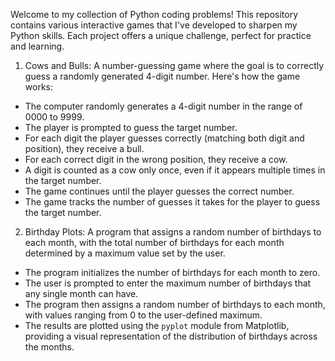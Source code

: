 Welcome to my collection of Python coding problems! This repository contains various interactive games that I've developed to sharpen my Python skills. Each project offers a unique challenge, perfect for practice and learning.

1. Cows and Bulls: A number-guessing game where the goal is to correctly guess a randomly generated 4-digit number. Here's how the game works:
  
  - The computer randomly generates a 4-digit number in the range of 0000 to 9999.
  - The player is prompted to guess the target number.
  - For each digit the player guesses correctly (matching both digit and position), they receive a bull.
  - For each correct digit in the wrong position, they receive a cow.
  - A digit is counted as a cow only once, even if it appears multiple times in the target number.
  - The game continues until the player guesses the correct number.
  - The game tracks the number of guesses it takes for the player to guess the target number.

2. Birthday Plots: A program that assigns a random number of birthdays to each month, with the total number of birthdays for each month determined by a maximum value set by the user.

  - The program initializes the number of birthdays for each month to zero.
  - The user is prompted to enter the maximum number of birthdays that any single month can have.
  - The program then assigns a random number of birthdays to each month, with values ranging from 0 to the user-defined maximum.
  - The results are plotted using the `pyplot` module from Matplotlib, providing a visual representation of the distribution of birthdays across the months.
